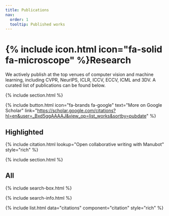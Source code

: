 ```yaml
---
title: Publications
nav:
  order: 1
  tooltip: Published works
---
```


# {% include icon.html icon="fa-solid fa-microscope" %}Research

We actively publish at the top venues of computer vision and machine learning, including CVPR, NeurIPS, ICLR, ICCV, ECCV, ICML and 3DV. A curated list of publications can be found below.

{% include section.html %}

{% include button.html icon="fa-brands fa-google" text="More on Google Scholar" link="<https://scholar.google.com/citations?hl=en&user=_Bxd5ggAAAAJ&view_op=list_works&sortby=pubdate>" %}

## Highlighted

{% include citation.html lookup="Open collaborative writing with Manubot" style="rich" %}

{% include section.html %}

## All

{% include search-box.html %}

{% include search-info.html %}

{% include list.html data="citations" component="citation" style="rich" %}
